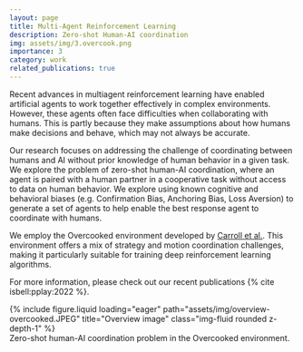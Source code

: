 ```yaml
---
layout: page
title: Multi-Agent Reinforcement Learning
description: Zero-shot Human-AI coordination
img: assets/img/3.overcook.png
importance: 3
category: work
related_publications: true
---
```


Recent advances in multiagent reinforcement learning have enabled artificial agents to work together effectively in complex environments. However, these agents often face difficulties when collaborating with humans. This is partly because they make assumptions about how humans make decisions and behave, which may not always be accurate.

Our research focuses on addressing the challenge of coordinating between humans and AI without prior knowledge of human behavior in a given task. We explore the problem of zero-shot human-AI coordination, where an agent is paired with a human partner in a cooperative task without access to data on human behavior. We explore using known cognitive and behavioral biases (e.g. Confirmation Bias, Anchoring Bias, Loss Aversion) to generate a set of agents to help enable the best response agent to coordinate with humans.

We employ the Overcooked environment developed by [Carroll et al.](https://arxiv.org/abs/1910.05789). This environment offers a mix of strategy and motion coordination challenges, making it particularly suitable for training deep reinforcement learning algorithms.

For more information, please check out our recent publications {% cite isbell:pplay:2022 %}. 

<div class="row">
    <div class="col-sm mt-3 mt-md-0">
        {% include figure.liquid loading="eager" path="assets/img/overview-overcooked.JPEG" title="Overview image" class="img-fluid rounded z-depth-1" %}
    </div>
</div>
<div class="caption">
    Zero-shot human-AI coordination problem in the Overcooked environment.
</div>
